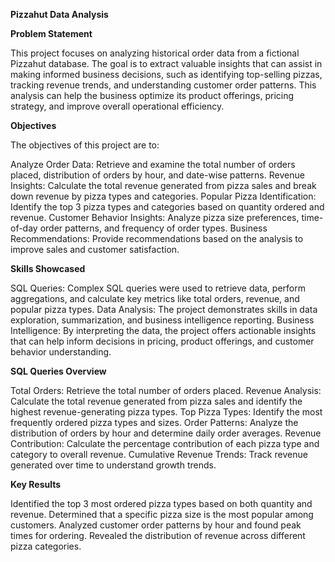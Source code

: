 **Pizzahut Data Analysis**

**Problem Statement**

This project focuses on analyzing historical order data from a fictional Pizzahut database. The goal is to extract valuable insights that can assist in making informed business decisions, such as identifying top-selling pizzas, tracking revenue trends, and understanding customer order patterns. This analysis can help the business optimize its product offerings, pricing strategy, and improve overall operational efficiency.

**Objectives**

The objectives of this project are to:

Analyze Order Data: Retrieve and examine the total number of orders placed, distribution of orders by hour, and date-wise patterns.
Revenue Insights: Calculate the total revenue generated from pizza sales and break down revenue by pizza types and categories.
Popular Pizza Identification: Identify the top 3 pizza types and categories based on quantity ordered and revenue.
Customer Behavior Insights: Analyze pizza size preferences, time-of-day order patterns, and frequency of order types.
Business Recommendations: Provide recommendations based on the analysis to improve sales and customer satisfaction.

**Skills Showcased**

SQL Queries: Complex SQL queries were used to retrieve data, perform aggregations, and calculate key metrics like total orders, revenue, and popular pizza types.
Data Analysis: The project demonstrates skills in data exploration, summarization, and business intelligence reporting.
Business Intelligence: By interpreting the data, the project offers actionable insights that can help inform decisions in pricing, product offerings, and customer behavior understanding.

**SQL Queries Overview**

Total Orders: Retrieve the total number of orders placed.
Revenue Analysis: Calculate the total revenue generated from pizza sales and identify the highest revenue-generating pizza types.
Top Pizza Types: Identify the most frequently ordered pizza types and sizes.
Order Patterns: Analyze the distribution of orders by hour and determine daily order averages.
Revenue Contribution: Calculate the percentage contribution of each pizza type and category to overall revenue.
Cumulative Revenue Trends: Track revenue generated over time to understand growth trends.

**Key Results**

Identified the top 3 most ordered pizza types based on both quantity and revenue.
Determined that a specific pizza size is the most popular among customers.
Analyzed customer order patterns by hour and found peak times for ordering.
Revealed the distribution of revenue across different pizza categories.
